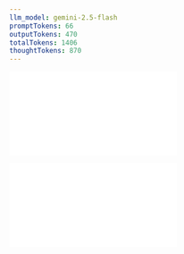 ```yaml
---
llm_model: gemini-2.5-flash
promptTokens: 66
outputTokens: 470
totalTokens: 1406
thoughtTokens: 870
---
```


![@](steps/prompt.0eb020f0.md)

![@](steps/response.3a8933e5.md)